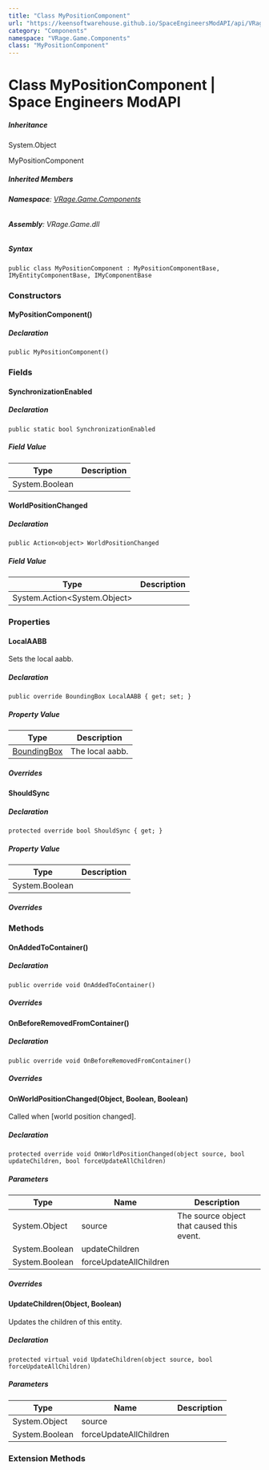 ```yaml
---
title: "Class MyPositionComponent"
url: "https://keensoftwarehouse.github.io/SpaceEngineersModAPI/api/VRage.Game.Components.MyPositionComponent.html"
category: "Components"
namespace: "VRage.Game.Components"
class: "MyPositionComponent"
---
```


# Class MyPositionComponent | Space Engineers ModAPI

##### Inheritance

System.Object

MyPositionComponent

##### Inherited Members

###### **Namespace**: [VRage.Game.Components](https://keensoftwarehouse.github.io/SpaceEngineersModAPI/api/VRage.Game.Components.html)

###### **Assembly**: VRage.Game.dll

##### Syntax

```
public class MyPositionComponent : MyPositionComponentBase, IMyEntityComponentBase, IMyComponentBase
```

### Constructors

#### MyPositionComponent()

##### Declaration

```
public MyPositionComponent()
```

### Fields

#### SynchronizationEnabled

##### Declaration

```
public static bool SynchronizationEnabled
```

##### Field Value

| Type | Description |
| --- | --- |
| System.Boolean |     |

#### WorldPositionChanged

##### Declaration

```
public Action<object> WorldPositionChanged
```

##### Field Value

| Type | Description |
| --- | --- |
| System.Action<System.Object\> |     |

### Properties

#### LocalAABB

Sets the local aabb.

##### Declaration

```
public override BoundingBox LocalAABB { get; set; }
```

##### Property Value

| Type | Description |
| --- | --- |
| [BoundingBox](https://keensoftwarehouse.github.io/SpaceEngineersModAPI/api/VRageMath.BoundingBox.html) | The local aabb. |

##### Overrides

#### ShouldSync

##### Declaration

```
protected override bool ShouldSync { get; }
```

##### Property Value

| Type | Description |
| --- | --- |
| System.Boolean |     |

##### Overrides

### Methods

#### OnAddedToContainer()

##### Declaration

```
public override void OnAddedToContainer()
```

##### Overrides

#### OnBeforeRemovedFromContainer()

##### Declaration

```
public override void OnBeforeRemovedFromContainer()
```

##### Overrides

#### OnWorldPositionChanged(Object, Boolean, Boolean)

Called when \[world position changed\].

##### Declaration

```
protected override void OnWorldPositionChanged(object source, bool updateChildren, bool forceUpdateAllChildren)
```

##### Parameters

| Type | Name | Description |
| --- | --- | --- |
| System.Object | source | The source object that caused this event. |
| System.Boolean | updateChildren |     |
| System.Boolean | forceUpdateAllChildren |     |

##### Overrides

#### UpdateChildren(Object, Boolean)

Updates the children of this entity.

##### Declaration

```
protected virtual void UpdateChildren(object source, bool forceUpdateAllChildren)
```

##### Parameters

| Type | Name | Description |
| --- | --- | --- |
| System.Object | source |     |
| System.Boolean | forceUpdateAllChildren |     |

### Extension Methods